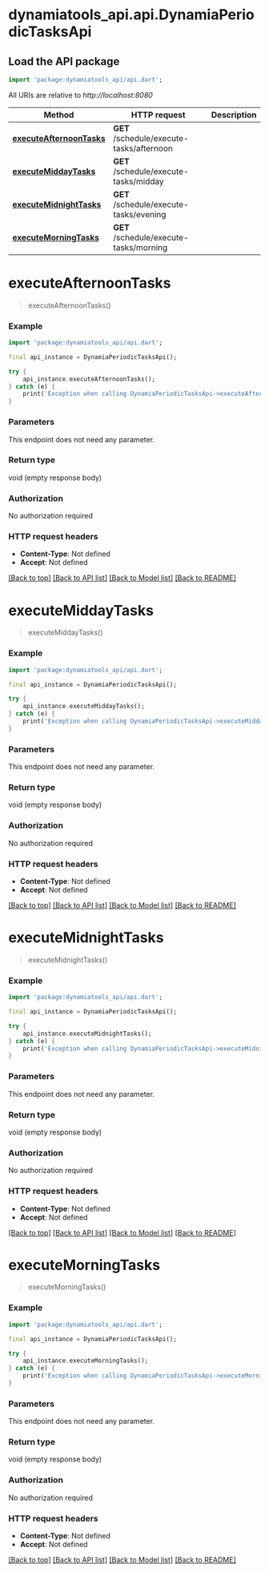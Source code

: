 # dynamiatools_api.api.DynamiaPeriodicTasksApi

## Load the API package
```dart
import 'package:dynamiatools_api/api.dart';
```

All URIs are relative to *http://localhost:8080*

Method | HTTP request | Description
------------- | ------------- | -------------
[**executeAfternoonTasks**](DynamiaPeriodicTasksApi.md#executeafternoontasks) | **GET** /schedule/execute-tasks/afternoon | 
[**executeMiddayTasks**](DynamiaPeriodicTasksApi.md#executemiddaytasks) | **GET** /schedule/execute-tasks/midday | 
[**executeMidnightTasks**](DynamiaPeriodicTasksApi.md#executemidnighttasks) | **GET** /schedule/execute-tasks/evening | 
[**executeMorningTasks**](DynamiaPeriodicTasksApi.md#executemorningtasks) | **GET** /schedule/execute-tasks/morning | 


# **executeAfternoonTasks**
> executeAfternoonTasks()



### Example
```dart
import 'package:dynamiatools_api/api.dart';

final api_instance = DynamiaPeriodicTasksApi();

try {
    api_instance.executeAfternoonTasks();
} catch (e) {
    print('Exception when calling DynamiaPeriodicTasksApi->executeAfternoonTasks: $e\n');
}
```

### Parameters
This endpoint does not need any parameter.

### Return type

void (empty response body)

### Authorization

No authorization required

### HTTP request headers

 - **Content-Type**: Not defined
 - **Accept**: Not defined

[[Back to top]](#) [[Back to API list]](../README.md#documentation-for-api-endpoints) [[Back to Model list]](../README.md#documentation-for-models) [[Back to README]](../README.md)

# **executeMiddayTasks**
> executeMiddayTasks()



### Example
```dart
import 'package:dynamiatools_api/api.dart';

final api_instance = DynamiaPeriodicTasksApi();

try {
    api_instance.executeMiddayTasks();
} catch (e) {
    print('Exception when calling DynamiaPeriodicTasksApi->executeMiddayTasks: $e\n');
}
```

### Parameters
This endpoint does not need any parameter.

### Return type

void (empty response body)

### Authorization

No authorization required

### HTTP request headers

 - **Content-Type**: Not defined
 - **Accept**: Not defined

[[Back to top]](#) [[Back to API list]](../README.md#documentation-for-api-endpoints) [[Back to Model list]](../README.md#documentation-for-models) [[Back to README]](../README.md)

# **executeMidnightTasks**
> executeMidnightTasks()



### Example
```dart
import 'package:dynamiatools_api/api.dart';

final api_instance = DynamiaPeriodicTasksApi();

try {
    api_instance.executeMidnightTasks();
} catch (e) {
    print('Exception when calling DynamiaPeriodicTasksApi->executeMidnightTasks: $e\n');
}
```

### Parameters
This endpoint does not need any parameter.

### Return type

void (empty response body)

### Authorization

No authorization required

### HTTP request headers

 - **Content-Type**: Not defined
 - **Accept**: Not defined

[[Back to top]](#) [[Back to API list]](../README.md#documentation-for-api-endpoints) [[Back to Model list]](../README.md#documentation-for-models) [[Back to README]](../README.md)

# **executeMorningTasks**
> executeMorningTasks()



### Example
```dart
import 'package:dynamiatools_api/api.dart';

final api_instance = DynamiaPeriodicTasksApi();

try {
    api_instance.executeMorningTasks();
} catch (e) {
    print('Exception when calling DynamiaPeriodicTasksApi->executeMorningTasks: $e\n');
}
```

### Parameters
This endpoint does not need any parameter.

### Return type

void (empty response body)

### Authorization

No authorization required

### HTTP request headers

 - **Content-Type**: Not defined
 - **Accept**: Not defined

[[Back to top]](#) [[Back to API list]](../README.md#documentation-for-api-endpoints) [[Back to Model list]](../README.md#documentation-for-models) [[Back to README]](../README.md)


